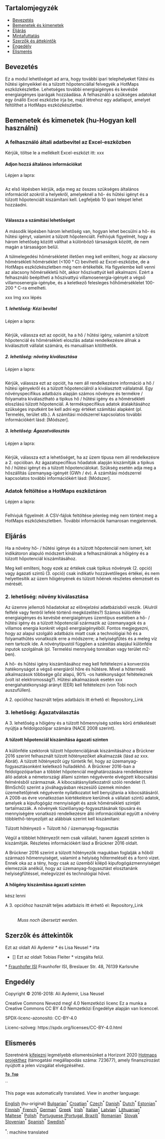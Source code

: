 <h2> Tartalomjegyzék </h2><ul><li> <a href="#introduction">Bevezetés</a> </li><li> <a href="#inputs-and-outputs">Bemenetek és kimenetek</a> </li><li> <a href="#method">Eljárás</a> </li><li> <a href="#sample-run">Mintafuttatás</a> </li><li> <a href="#authors-and-reviewers">Szerzők és áttekintők</a> </li><li> <a href="#license">Engedély</a> </li><li> <a href="#acknowledgement">Elismerés</a> </li></ul><h2> Bevezetés </h2><p> Ez a modul lehetőséget ad arra, hogy további ipari telephelyeket fűtési és hűtési igényeikkel és a túlzott hőpotenciállal felvegyék a HotMaps eszközkészletbe. Lehetséges további energiaigényes és kevésbé energiaigényes iparágak hozzáadása. A felhasználó a szükséges adatokat egy önálló Excel eszközbe írja be, majd létrehoz egy adatlapot, amelyet feltölthet a HotMaps eszközkészletbe. </p><h2> Bemenetek és kimenetek (hu-Hogyan kell használni) </h2><h3> A felhasználó általi adatbevitel az Excel-eszközben </h3><p> Kérjük, töltse le a mellékelt Excel-eszközt itt: xxx </p><h4> Adjon hozzá általános információkat </h4><p> Lépjen a lapra: <figure><img alt="" src="https://github.com/HotMaps/hotmaps_wiki/blob/master/Images/cm_add_industry_plant/General_information.PNG"/></figure></p><p> Az első lépésben kérjük, adja meg az összes szükséges általános információt azokról a helyekről, amelyeknél a hő- és hűtési igényt és a túlzott hőpotenciált kiszámítani kell. Legfeljebb 10 ipari telepet lehet hozzáadni. </p><figure><img alt="" src="https://github.com/HotMaps/hotmaps_wiki/blob/master/Images/cm_add_industry_plant/General_information_Box.PNG"/></figure><h4> Válassza a számítási lehetőséget </h4><p> A második lépésben három lehetőség van, hogyan lehet becsülni a hő- és hűtési igényt, valamint a túlzott hőpotenciált. Felhívjuk figyelmét, hogy a három lehetőség között válthat a különböző társaságok között, de nem magán a társaságon belül. </p><p> A túlmelegedési hőmérsékletet illetően meg kell említeni, hogy az alacsony hőmérsékleti hőmérséklet (&lt;100 ° C) bevihető az Excel-eszközbe, de a HotMaps eszközkészletben még nem értékelték. Ha figyelembe kell venni az alacsony hőmérsékletű hőt, akkor hőszivattyút kell alkalmazni. Ezért a felhasználó beépítheti a hőszivattyú villamosenergia-igényét a végső villamosenergia-igénybe, és a keletkező felesleges hőhőmérsékletet 100-200 ° C-ra emelheti. </p><p> xxx Img xxx lépés </p><h5> 1. lehetőség: Kézi bevitel </h5><p> Lépjen a lapra: <figure><img alt="" src="https://github.com/HotMaps/hotmaps_wiki/blob/master/Images/cm_add_industry_plant/Option1.PNG"/></figure></p><p> Kérjük, válassza ezt az opciót, ha a hő / hűtési igény, valamint a túlzott hőpotenciál és hőmérsékleti eloszlás adatai rendelkezésre állnak a kiválasztott vállalat számára, és manuálisan kitölthetők. </p><h5> 2. lehetőség: növény kiválasztása </h5><p> Lépjen a lapra: <figure><img alt="" src="https://github.com/HotMaps/hotmaps_wiki/blob/master/Images/cm_add_industry_plant/Option2.PNG"/></figure></p><p> Kérjük, válassza ezt az opciót, ha nem áll rendelkezésre információ a hő / hűtési igényekről és a túlzott hőpotenciálról a kiválasztott vállalatnál. Egy növényspecifikus adatbázis alapján számos növényre és termékre / folyamatra kiválasztható a tipikus hő / hűtési igény és a hőmérsékleti eloszlású túlzott hőpotenciál. A termékspecifikus adatok átalakításához szükséges inputként be kell adni egy értéket számítási alapként (pl. Termelés, terület stb.). A számítási módszerrel kapcsolatos további információkért lásd: [Módszer]. </p><h5> 3. lehetőség: Ágazatválasztás </h5><p> Lépjen a lapra: <figure><img alt="" src="https://github.com/HotMaps/hotmaps_wiki/blob/master/Images/cm_add_industry_plant/Option3.PNG"/></figure></p><p> Kérjük, válassza ezt a lehetőséget, ha az üzem típusa nem áll rendelkezésre a 2. opcióban. Az ágazatspecifikus hőadatok alapján kiszámítják a tipikus hő / hűtési igényt és a túlzott hőpotenciálokat. Szükség esetén adja meg a hőszállítás üzemanyag-igényét (GWh / év). A számítási módszerrel kapcsolatos további információkért lásd: [Módszer]. </p><h3> Adatok feltöltése a HotMaps eszköztáron </h3><p> Lépjen a lapra: <figure><img alt="" src="https://github.com/HotMaps/hotmaps_wiki/blob/master/Images/cm_add_industry_plant/Data_Import.PNG"/></figure></p><p> Felhívjuk figyelmét: A CSV-fájlok feltöltése jelenleg még nem történt meg a HotMaps eszközkészletben. További információk hamarosan megjelennek. </p><h2> Eljárás </h2><p> Ha a növény hő- / hűtési igénye és a túlzott hőpotenciál nem ismert, két indikátoron alapuló módszert kínálnak a felhasználónak a hőigény és a túlzott hőpotenciál kiszámításához. </p><p> Meg kell említeni, hogy ezek az értékek csak tipikus növények (2. opció) vagy ágazati szintű (3. opció) csak indikatív hozzávetőleges értékei, és nem helyettesítik az üzem hőigényének és túlzott hőének részletes elemzését és mérését. </p><h3> 2. lehetőség: növény kiválasztása </h3><p> Az üzemre jellemző hőadatokat az előrejelzési adatbázisból veszik. (Alulról felfelé vagy fentről lefelé történő megközelítés?) Számos különféle energiaigényes és kevésbé energiaigényes üzemtípus esetében a hő- / hűtési igény és a túlzott hőpotenciál származik az üzemanyagok és a villamos energia konkrét végső energiaigényéből. Fontos megjegyezni, hogy az alapul szolgáló adatbázis miatt csak a technológiai hő és a folyamathűtés vonatkozik erre a módszerre; a helyiségfűtés és a meleg víz nem tartozik ide. A növénytípustól függően a számítás alapjául különféle inputok szolgálnak (pl. Termelési mennyiség tonnában vagy terület m2-ben). </p><p> A hő- és hűtési igény kiszámításához meg kell feltételezni a konverziós hatékonyságot a végső energiáról hőre és hűtésre. Mivel a hőtermelő alkalmazások többsége gőz alapú, 90% -os hatékonyságot feltételeznek (volt ist elektromosság?). Hűtési alkalmazások esetén xxx energiahatékonysági arányt (EER) kell feltételezni (von Tobi noch auszufüllen). </p><p> A 2. opcióhoz használt teljes adatbázis itt érhető el: Repository_Link </p><h3> 3. lehetőség: Ágazatválasztás </h3><p> A 3. lehetőség a hőigény és a túlzott hőmennyiség széles körű értékelését nyújtja a feldolgozóipar számára (NACE 2008 szerint). </p><h4> A túlzott hőpotenciál kiszámítása ágazati szinten </h4><p> A különféle szektorok túlzott hőpotenciáljának kiszámításához a Brückner 2016 szerint felhasznált túlzott hőtényezőket alkalmazzák (lásd az xxx. Ábrát). A túlzott hőtényezőt úgy tüntetik fel, hogy az üzemanyag-fogyasztásonként keletkező hulladékhő. A Brückner 2016-ban a feldolgozóiparban a többlet hőpotenciál meghatározására rendelkezésre álló adatok a németországi állami szinten négyévente elvégzett kibocsátási felmérésből származnak. A kibocsátásnyilatkozatról szóló rendelet (1. BImSchG) szerint a jóváhagyásban részesülő üzemek minden üzemeltetőjének négyévente nyilatkozatot kell benyújtania a kibocsátásáról. A 2008-as évre vonatkozóan kiértékelésre kerülnek a vállalati szintű adatok, amelyek a kipufogógáz mennyiségét és azok hőmérsékleti szintjét tartalmazzák. A növények tüzelőanyag-fogyasztásának típusára és mennyiségére vonatkozó rendelkezésre álló információkkal együtt a növény többlethő-tényezőjét az alábbiak szerint kell kiszámítani: </p><p> Túlzott hőtényező = Túlzott hő / üzemanyag-fogyasztás </p><p> Végül a többlet hőtényezőt nem csak vállalati, hanem ágazati szinten is kiszámítják. Részletes információkért lásd a Brückner 2016 oldalt. </p><p> A Brückner 2016 szerint a túlzott hőtényezők magukban foglalják a hőből származó hőmennyiséget, valamint a helyiség hőtermelését és a forró vizet. Ennek oka az a tény, hogy csak az üzemből kilépő kipufogógázmennyiséget elemezzük anélkül, hogy az üzemanyag-fogyasztást elosztanánk helyiségfűtéssel, melegvízzel és technológiai hővel. </p><h4> A hőigény kiszámítása ágazati szinten </h4><p> kész lenni </p><p> A 3. opcióhoz használt teljes adatbázis itt érhető el: Repository_Link </p><figure><img alt="" src="https://github.com/HotMaps/hotmaps_wiki/blob/master/Images/cm_add_industry_plant/Factors.PNG"/><figcaption> <i><br/> Muss noch übersetzt werden.</i> </figcaption></figure><h2> Szerzők és áttekintők </h2><p> Ezt az oldalt Ali Aydemir * és Lisa Neusel * írta </p><ul><li> [] Ezt az oldalt Tobias Fleiter * vizsgálta felül. </li></ul><p> * <a href="https://isi.fraunhofer.de/">Fraunhofer ISI</a> Fraunhofer ISI, Breslauer Str. 48, 76139 Karlsruhe </p><h2> Engedély </h2><p> Copyright © 2016-2018: Ali Aydemir, Lisa Neusel </p><p> Creative Commons Nevezd meg! 4.0 Nemzetközi licenc Ez a munka a Creative Commons CC BY 4.0 Nemzetközi Engedélye alapján van licenccel. </p><p> SPDX-licenc-azonosító: CC-BY-4.0 </p><p> Licenc-szöveg: https://spdx.org/licenses/CC-BY-4.0.html </p><h2> Elismerés </h2><p> Szeretnénk <a href="https://www.hotmaps-project.eu">kifejezni</a> legmélyebb elismerésünket a Horizont 2020 <a href="https://www.hotmaps-project.eu">Hotmaps projekthez</a> (támogatási megállapodás száma: 723677), amely finanszírozást nyújtott a jelen vizsgálat elvégzéséhez. </p><p><ins> <code><strong><a href="#table-of-contents">To Top</a></strong></code> </ins> </p><p> `` </p>

This page was automatically translated. View in another language:

[English](../en/CM-Add-industry-plant.md) (hu-original) [Bulgarian](../bg/CM-Add-industry-plant.md)<sup>\*</sup> [Croatian](../hr/CM-Add-industry-plant.md)<sup>\*</sup> [Czech](../cs/CM-Add-industry-plant.md)<sup>\*</sup> [Danish](../da/CM-Add-industry-plant.md)<sup>\*</sup> [Dutch](../nl/CM-Add-industry-plant.md)<sup>\*</sup> [Estonian](../et/CM-Add-industry-plant.md)<sup>\*</sup> [Finnish](../fi/CM-Add-industry-plant.md)<sup>\*</sup> [French](../fr/CM-Add-industry-plant.md)<sup>\*</sup> [German](../de/CM-Add-industry-plant.md)<sup>\*</sup> [Greek](../el/CM-Add-industry-plant.md)<sup>\*</sup>  [Irish](../ga/CM-Add-industry-plant.md)<sup>\*</sup> [Italian](../it/CM-Add-industry-plant.md)<sup>\*</sup> [Latvian](../lv/CM-Add-industry-plant.md)<sup>\*</sup> [Lithuanian](../lt/CM-Add-industry-plant.md)<sup>\*</sup> [Maltese](../mt/CM-Add-industry-plant.md)<sup>\*</sup> [Polish](../pl/CM-Add-industry-plant.md)<sup>\*</sup> [Portuguese (Portugal, Brazil)](../pt/CM-Add-industry-plant.md)<sup>\*</sup> [Romanian](../ro/CM-Add-industry-plant.md)<sup>\*</sup> [Slovak](../sk/CM-Add-industry-plant.md)<sup>\*</sup> [Slovenian](../sl/CM-Add-industry-plant.md)<sup>\*</sup> [Spanish](../es/CM-Add-industry-plant.md)<sup>\*</sup> [Swedish](../sv/CM-Add-industry-plant.md)<sup>\*</sup> 

<sup>\*</sup>: machine translated
